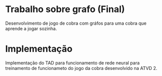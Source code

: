 # Trabalho sobre grafo (Final)
Desenvolvimento de jogo de cobra com gráfos para uma cobra que aprende a jogar sozinha.

# Implementação
Implementação do TAD para funcionamento de rede neural para treinamento de funcionameto do jogo da cobra desenvolvido na ATVD 2.

